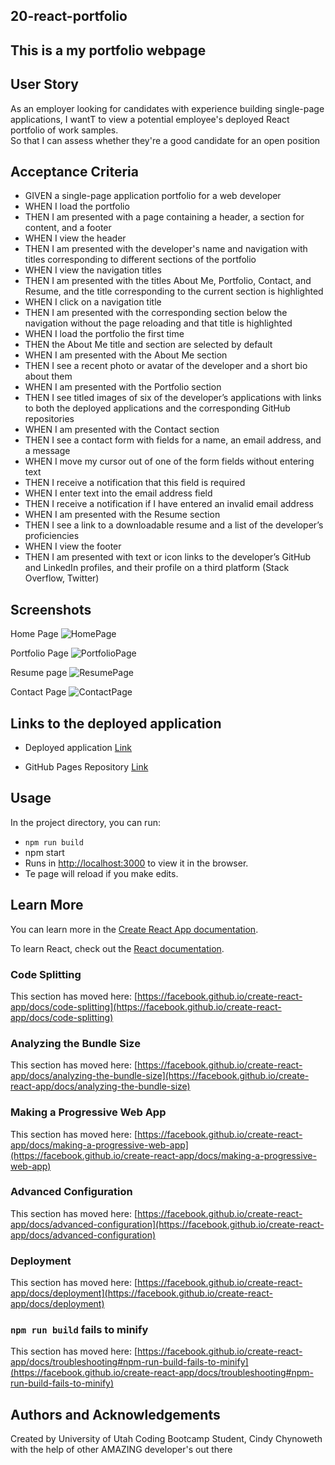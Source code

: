 
## 20-react-portfolio

## This is a my portfolio webpage


## User Story
As an employer looking for candidates with experience building single-page applications, I wantT to view a potential employee's deployed React portfolio of work samples.  
So that I can assess whether they're a good candidate for an open position


## Acceptance Criteria

- GIVEN a single-page application portfolio for a web developer
- WHEN I load the portfolio
- THEN I am presented with a page containing a header, a section for content, and a footer
- WHEN I view the header
- THEN I am presented with the developer's name and navigation with titles corresponding to different sections of the portfolio
- WHEN I view the navigation titles
- THEN I am presented with the titles About Me, Portfolio, Contact, and Resume, and the title corresponding to the current section is highlighted
- WHEN I click on a navigation title
- THEN I am presented with the corresponding section below the navigation without the page reloading and that title is highlighted
- WHEN I load the portfolio the first time
- THEN the About Me title and section are selected by default
- WHEN I am presented with the About Me section
- THEN I see a recent photo or avatar of the developer and a short bio about them
- WHEN I am presented with the Portfolio section
- THEN I see titled images of six of the developer’s applications with links to both the deployed applications and the corresponding GitHub repositories
- WHEN I am presented with the Contact section
- THEN I see a contact form with fields for a name, an email address, and a message
- WHEN I move my cursor out of one of the form fields without entering text
- THEN I receive a notification that this field is required
- WHEN I enter text into the email address field
- THEN I receive a notification if I have entered an invalid email address
- WHEN I am presented with the Resume section
- THEN I see a link to a downloadable resume and a list of the developer’s proficiencies
- WHEN I view the footer
- THEN I am presented with text or icon links to the developer’s GitHub and LinkedIn profiles, and their profile on a third platform (Stack Overflow, Twitter)


## Screenshots

Home Page
![HomePage](https://user-images.githubusercontent.com/105569378/204714135-5eefcba8-588f-4736-81e4-c14b422f6c45.png)

Portfolio Page
![PortfolioPage](https://user-images.githubusercontent.com/105569378/204714143-73b67af2-7cc1-4017-94c5-2190cf685235.png)

Resume page
![ResumePage](https://user-images.githubusercontent.com/105569378/204714161-93cf8ad8-282f-4c6f-a68e-c3589ccbf3d7.png)

Contact Page
![ContactPage](https://user-images.githubusercontent.com/105569378/204714179-f81396e6-940d-437e-8498-6d8553cb3dff.png)

## Links to the deployed application

* Deployed application 
[Link](http://localhost:3000/20-react-portfolio#/)

* GitHub Pages Repository
[Link](https://github.com/Cinderbeast/20-React-Portfolio/tree/gh-pages)


## Usage

In the project directory, you can run:

- `npm run build`
- npm start
- Runs in [http://localhost:3000](http://localhost:3000) to view it in the browser.
- Te page will reload if you make edits.


## Learn More

You can learn more in the [Create React App documentation](https://facebook.github.io/create-react-app/docs/getting-started).

To learn React, check out the [React documentation](https://reactjs.org/).

### Code Splitting

This section has moved here: [https://facebook.github.io/create-react-app/docs/code-splitting](https://facebook.github.io/create-react-app/docs/code-splitting)

### Analyzing the Bundle Size

This section has moved here: [https://facebook.github.io/create-react-app/docs/analyzing-the-bundle-size](https://facebook.github.io/create-react-app/docs/analyzing-the-bundle-size)

### Making a Progressive Web App

This section has moved here: [https://facebook.github.io/create-react-app/docs/making-a-progressive-web-app](https://facebook.github.io/create-react-app/docs/making-a-progressive-web-app)

### Advanced Configuration

This section has moved here: [https://facebook.github.io/create-react-app/docs/advanced-configuration](https://facebook.github.io/create-react-app/docs/advanced-configuration)

### Deployment

This section has moved here: [https://facebook.github.io/create-react-app/docs/deployment](https://facebook.github.io/create-react-app/docs/deployment)

### `npm run build` fails to minify

This section has moved here: [https://facebook.github.io/create-react-app/docs/troubleshooting#npm-run-build-fails-to-minify](https://facebook.github.io/create-react-app/docs/troubleshooting#npm-run-build-fails-to-minify)


## Authors and Acknowledgements
Created by University of Utah Coding Bootcamp Student, Cindy Chynoweth with the help of other AMAZING developer's out there

